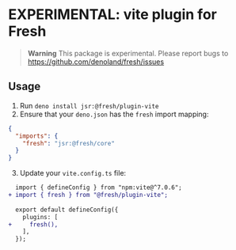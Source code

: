 # EXPERIMENTAL: vite plugin for Fresh

> **Warning** This package is experimental. Please report bugs to
> https://github.com/denoland/fresh/issues

## Usage

1. Run `deno install jsr:@fresh/plugin-vite`
2. Ensure that your `deno.json` has the `fresh` import mapping:

```json
{
  "imports": {
    "fresh": "jsr:@fresh/core"
  }
}
```

3. Update your `vite.config.ts` file:

```diff
  import { defineConfig } from "npm:vite@^7.0.6";
+ import { fresh } from "@fresh/plugin-vite";
  
  export default defineConfig({
    plugins: [
+     fresh(),
    ],
  });
```
